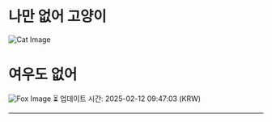 
# 나만 없어 고양이

![Cat Image](https://cdn2.thecatapi.com/images/4ao.gif)

# 여우도 없어
![Fox Image](https://randomfox.ca/images/78.jpg)
⏳ 업데이트 시간: 2025-02-12 09:47:03 (KRW)

---

